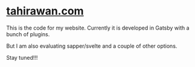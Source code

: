 # [tahirawan.com](https://tahirawan.com)

This is the code for my website.
Currently it is developed in Gatsby with a bunch of plugins.

But I am also evaluating sapper/svelte and a couple of other options.

Stay tuned!!!
